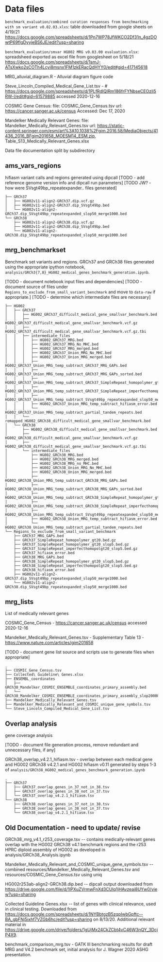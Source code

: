 # Data files
<!-- File use description
- primary analysis output used in secondary analysis
- mature datasets released with publication should have accompanying README files and data descriptor files as appropraite.
- Use subfolders for multifile datasets when appropriate and it facilitates documentation
-->

`benchmark_evaluation/combined curation responses from benchmarking with sm variant v0.02.03.xlxs`: table downloaded from google sheets on 4/19/21 https://docs.google.com/spreadsheets/d/1Pn7WP78JfWKCO2Df31n_4gzDOwtP69flgDyyjeBS6JE/edit?usp=sharing 

`benchmark_evaluation/smvar HG002 MRG v0.03.00 evaluation.xlsx`: spreadsheed exported as excel file from googlesheet on 5/18/21 https://docs.google.com/spreadsheets/d/1smJ-ATsXwko2sCOTh4Lcyi8msnx1FM1zkERacQdHYY0/edit#gid=417145618

MRG_alluvial_diagram.R - Alluvial diagram figure code

Steve_Lincoln_Compiled_Medical_Gene_List.tsv - # https://docs.google.com/spreadsheets/d/1PLfRdIQIRm186frFYNbseCEOzIi5RW-l/edit#gid=61579885 accessed 2020-12-16

COSMIC Gene Census:
	file: COSMIC_Gene_Census.tsv
	url: https://cancer.sanger.ac.uk/census
	Accessed: Dec 17, 2020
	
Mandelker Medically Relevant Genes:
    file: Mandelker_Medically_Relevant_Genes.tsv
    url: https://static-content.springer.com/esm/art%3A10.1038%2Fgim.2016.58/MediaObjects/41436_2016_BFgim201658_MOESM14_ESM.zip, Table_S13_Medically_Relevant_Genes.xlsx

Data file documentation split by subdirectory
## ams_vars_regions
hifiasm variant calls and regions generated using dipcall 
[TODO - add reference genome version info and dipcall run parameters]
[TODO JW? - how were SVsgt49bp_repeatexpander.. files generated]
```
├── GRCh37
│   ├── HG002v11-align2-GRCh37.dip.vcf.gz
│   ├── HG002v11-align2-GRCh37.dip_SVsgt49bp.bed
│   └── HG002v11-align2-GRCh37.dip_SVsgt49bp_repeatexpanded_slop50_merge1000.bed
└── GRCh38
    ├── HG002v11-align2-GRCh38.dip.vcf.gz
    ├── HG002v11-align2-GRCh38.dip_SVsgt49bp.bed
    └── HG002v11-align2-GRCh38.dip_SVsgt49bp_repeatexpanded_slop50_merge1000.bed
```

## mrg_benchmarkset
Benchmark set variants and regions.
GRCh37 and GRCh38 files generated using the appropriate ipython notebook, `analysis/GRCh3{7,8}_HG002_medical_genes_benchmark_generation.ipynb`.

[TODO - document notebook input files and dependencies]
[TODO - document source of files under `Regions_to_exclude_from_small_variant_benchmark` and move to `data-raw` if appropriate.]
[TODO - determine which intermediate files are necessary]
```
├── HG002
│   ├── GRCh37
│   │   ├── HG002_GRCh37_difficult_medical_gene_smallvar_benchmark.bed
│   │   ├── HG002_GRCh37_difficult_medical_gene_smallvar_benchmark.vcf.gz
│   │   ├── HG002_GRCh37_difficult_medical_gene_smallvar_benchmark.vcf.gz.tbi
│   │   ├── intermediate_files
│   │   │   ├── HG002_GRCh37_MRG.bed
│   │   │   ├── HG002_GRCh37_MRG_No_MHC.bed
│   │   │   ├── HG002_GRCh37_MRG_merged.bed
│   │   │   ├── HG002_GRCh37_Union_MRG_No_MHC.bed
│   │   │   ├── HG002_GRCh37_Union_MRG_merged.bed
│   │   │   ├── HG002_GRCh37_Union_MRG_temp_subtract_GRCh37_MRG_GAPs.bed
│   │   │   ├── HG002_GRCh37_Union_MRG_temp_subtract_GRCh37_MRG_GAPs_sorted.bed
│   │   │   ├── HG002_GRCh37_Union_MRG_temp_subtract_GRCh37_SimpleRepeat_homopolymer_gt20_slop5.bed
│   │   │   ├── HG002_GRCh37_Union_MRG_temp_subtract_GRCh37_SimpleRepeat_imperfecthomopolgt20_slop5.bed
│   │   │   ├── HG002_GRCh37_Union_MRG_temp_subtract_SVsgt49bp_repeatexpanded_slop50_merge1000.bed
│   │   │   ├── HG002_GRCh37_Union_MRG_temp_subtract_hifiasm_error.bed
│   │   │   └── HG002_GRCh37_Union_MRG_temp_subtract_partial_tandem_repeats.bed
│   │   └── remapped_HG002_GRCh38_difficult_medical_gene_smallvar_benchmark.bed
│   └── GRCh38
│       ├── HG002_GRCh38_difficult_medical_gene_smallvar_benchmark.bed
│       ├── HG002_GRCh38_difficult_medical_gene_smallvar_benchmark.vcf.gz
│       ├── HG002_GRCh38_difficult_medical_gene_smallvar_benchmark.vcf.gz.tbi
│       └── intermediate_files
│           ├── HG002_GRCh38_MRG.bed
│           ├── HG002_GRCh38_MRG_merged.bed
│           ├── HG002_GRCh38_MRG_no_MHC.bed
│           ├── HG002_GRCh38_Union_MRG_No_MHC.bed
│           ├── HG002_GRCh38_Union_MRG_merged.bed
│           ├── HG002_GRCh38_Union_MRG_temp_subtract_GRCh38_MRG_GAPs.bed
│           ├── HG002_GRCh38_Union_MRG_temp_subtract_GRCh38_MRG_GAPs_sorted.bed
│           ├── HG002_GRCh38_Union_MRG_temp_subtract_GRCh38_SimpleRepeat_homopolymer_gt20_slop5.bed
│           ├── HG002_GRCh38_Union_MRG_temp_subtract_GRCh38_SimpleRepeat_imperfecthomopolgt20_slop5.bed
│           ├── HG002_GRCh38_Union_MRG_temp_subtract_SVsgt49bp_repeatexpanded_slop50_merge1000.bed
│           ├── HG002_GRCh38_Union_MRG_temp_subtract_hifiasm_error.bed
│           └── HG002_GRCh38_Union_MRG_temp_subtract_partial_tandem_repeats.bed
└── Regions_to_exclude_from_small_variant_benchmark
    ├── GRCh37_MRG_GAPs.bed
    ├── GRCh37_SimpleRepeat_homopolymer_gt20.bed.gz
    ├── GRCh37_SimpleRepeat_homopolymer_gt20_slop5.bed.gz
    ├── GRCh37_SimpleRepeat_imperfecthomopolgt20_slop5.bed.gz
    ├── GRCh37_hifiasm_error.bed
    ├── GRCh38_MRG_GAPs.bed
    ├── GRCh38_SimpleRepeat_homopolymer_gt20_slop5.bed.gz
    ├── GRCh38_SimpleRepeat_imperfecthomopolgt20_slop5.bed.gz
    ├── GRCh38_hifiasm_error.bed
    ├── HG002v11-align2-GRCh37.dip_SVsgt49bp_repeatexpanded_slop50_merge1000.bed
    └── HG002v11-align2-GRCh38.dip_SVsgt49bp_repeatexpanded_slop50_merge1000.bed
```
## mrg_lists
List of medically relevant genes

COSMIC_Gene_Census - https://cancer.sanger.ac.uk/census accessed 2020-12-16

Mandelker_Medically_Relevant_Genes.tsv - Supplementary Table 13 - https://www.nature.com/articles/gim201658

[TODO - document gene list source and scripts use to generate files when appropriate]
```
.
├── COSMIC_Gene_Census.tsv
├── Collected\ Guideline\ Genes.xlsx
├── ENSEMBL_coordinates
│   ├── GRCh38_Mandelker_COSMIC_ENSEMBLE_coordinates_primary_assembly.bed
│   └── GRCh38_Mandelker_COSMIC_ENSEMBLE_coordinates_primary_assembly_slop20000.bed
├── Mandelker_Medically_Relevant_Genes.tsv
├── Mandelker_Medically_Relevant_and_COSMIC_unique_gene_symbols.tsv
└── Steve_Lincoln_Compiled_Medical_Gene_List.tsv
```

## Overlap analysis
gene coverage analysis

[TODO - document file generation process, remove redundant and unnecessary files, if any]

GRCh38_overlap_v4.2.1_hifiasm.tsv - overlap between each medical gene and HG002 GRCh38 v4.2.1 and HG002 hifiasm v0.11 generated by steps 1-3 of `analysis/GRCh38_HG002_medical_genes_benchmark_generation.ipynb`

```
.
├── GRCh37
│   ├── GRCh37_overlap_genes_in_37_not_in_38.tsv
│   ├── GRCh37_overlap_genes_in_38_not_in_37.tsv
│   └── GRCh37_overlap_v4.2.1_hifiasm.tsv
└── GRCh38
    ├── GRCh38_overlap_genes_in_37_not_in_38.tsv
    ├── GRCh38_overlap_genes_in_38_not_in_37.tsv
    └── GRCh38_overlap_v4.2.1_hifiasm.tsv
```

## Old Documentation - need to update/ revise
GRCh38_mrg_v4.1_r253_coverage.tsv -- contains medically-relevant genes overlap with the HG002 GRCh38 v4.1 benchmark regions and the r253 HPRC diploid assembly of HG002 as developed in analysis/GRCh38_Analysis.ipynb

Mandelker_Medically_Relevant_and_COSMIC_unique_gene_symbols.tsv -- combined resources/Mandelker_Medically_Relevant_Genes.tsv and resources/COSMIC_Gene_Census.tsv using uniq

HG002r253ab-align2-GRCh38.dip.bed -- dipcall output downloaded from https://drive.google.com/file/d/1lPXuZVrmwFnXd3CUlq1jHAvzeai8UYw0/view?usp=sharing


Collected Guideline Genes.xlsx -- list of genes with clinical relevance, used in clinical testing. Downloaded from https://docs.google.com/spreadsheets/d/1NYBbtgzB5zqpIwbGpftc--BA_gbFNj5ixhf7VZGb6hc/edit?usp=sharing on 8/13/20. Additional relevant material in https://drive.google.com/drive/folders/1gUjMx24CkZCbt4vC46W3nQY_3DcjP4X9. 

benchmark_comparison_mrg.tsv - GATK Ill benchmarking results for draft MRG and V4.2 benchmark set, initial analysis for J. Wagner 2020 ASHG presentation.
